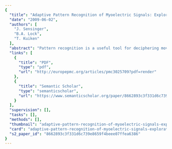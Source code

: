 ```yaml
---
{
  "title": "Adaptive Pattern Recognition of Myoelectric Signals: Exploration of Conceptual Framework and Practical Algorithms",
  "date": "2009-06-02",
  "authors": [
    "J. Sensinger",
    "B.A. Lock",
    "T. Kuiken"
  ],
  "abstract": "Pattern recognition is a useful tool for deciphering movement intent from myoelectric signals. Recognition paradigms must adapt with the user in order to be clinically viable over time. Most existing paradigms are static, although two forms of adaptation have received limited attention. Supervised adaptation can achieve high accuracy since the intended class is known, but at the cost of repeated cumbersome training sessions. Unsupervised adaptation attempts to achieve high accuracy without knowledge of the intended class, thus achieving adaptation that is not cumbersome to the user, but at the cost of reduced accuracy. This study reports a novel adaptive experiment on eight subjects that allowed repeated measures post-hoc comparison of four supervised and three unsupervised adaptation paradigms. All supervised adaptation paradigms reduced error over time by at least 26% compared to the nonadapting classifier. Most unsupervised adaptation paradigms provided smaller reductions in error, due to frequent uncertainty of the correct class. One method that selected high-confidence samples showed the most practical implementation, although the other methods warrant future investigation. Supervised adaptation should be considered for incorporation into any clinically viable pattern recognition controller, and unsupervised adaptation should receive renewed interest in order to provide transparent adaptation.",
  "links": [
    {
      "title": "PDF",
      "type": "pdf",
      "url": "http://europepmc.org/articles/pmc3025709?pdf=render"
    },
    {
      "title": "Semantic Scholar",
      "type": "semanticscholar",
      "url": "https://www.semanticscholar.org/paper/8662893c3f331d6c739e8659f4beee07ffea6386"
    }
  ],
  "supervision": [],
  "tasks": [],
  "methods": [],
  "thumbnail": "adaptive-pattern-recognition-of-myoelectric-signals-exploration-of-conceptual-framework-and-practical-algorithms-thumb.jpg",
  "card": "adaptive-pattern-recognition-of-myoelectric-signals-exploration-of-conceptual-framework-and-practical-algorithms-card.jpg",
  "s2_paper_id": "8662893c3f331d6c739e8659f4beee07ffea6386"
}
---
```


